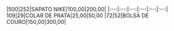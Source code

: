 |500|252|SAPATO NIKE|100,00|200,00|
|:--:|:--:|:--:|:--:|:--:|:--:|
109|29|COLAR DE PRATA|25,00|50,00
|72|52|BOLSA DE COURO|150,00|300,00|